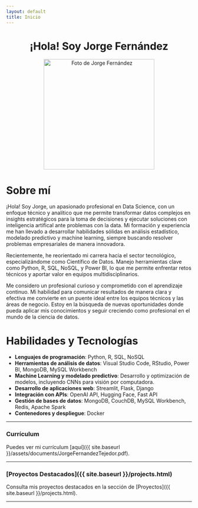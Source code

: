 ```yaml
---
layout: default
title: Inicio
---
```



<div align="center">
  <h1>¡Hola! Soy Jorge Fernández</h1>
  <img src="{{ '/assets/images/jorge_fernandez.jpg' | relative_url }}" alt="Foto de Jorge Fernández" width="300" height="auto">
</div>

# Sobre mí

¡Hola! Soy Jorge, un apasionado profesional en Data Science, con un enfoque técnico y analítico que me permite transformar datos complejos en insights estratégicos para la toma de decisiones y ejecutar soluciones con inteligencia artifical ante problemas con la data. Mi formación y experiencia me han llevado a desarrollar habilidades sólidas en análisis estadístico, modelado predictivo y machine learning, siempre buscando resolver problemas empresariales de manera innovadora.

Recientemente, he reorientado mi carrera hacia el sector tecnológico, especializándome como Científico de Datos. Manejo herramientas clave como Python, R, SQL, NoSQL, y Power BI, lo que me permite enfrentar retos técnicos y aportar valor en equipos multidisciplinarios.

Me considero un profesional curioso y comprometido con el aprendizaje continuo. Mi habilidad para comunicar resultados de manera clara y efectiva me convierte en un puente ideal entre los equipos técnicos y las áreas de negocio. Estoy en la búsqueda de nuevas oportunidades donde pueda aplicar mis conocimientos y seguir creciendo como profesional en el mundo de la ciencia de datos.

# Habilidades y Tecnologías

- **Lenguajes de programación**: Python, R, SQL, NoSQL
- **Herramientas de análisis de datos**: Visual Studio Code, RStudio, Power BI, MongoDB, MySQL Workbench
- **Machine Learning y modelado predictivo**: Desarrollo y optimización de modelos, incluyendo CNNs para visión por computadora.
- **Desarrollo de aplicaciones web**: Streamlit, Flask, Django
- **Integración con APIs**: OpenAI API, Hugging Face, Fast API
- **Gestión de bases de datos**: MongoDB, CouchDB, MySQL Workbench, Redis, Apache Spark
- **Contenedores y despliegue**: Docker

---

### Currículum

Puedes ver mi currículum [aquí]({{ site.baseurl }}/assets/documents/JorgeFernandezTejedor.pdf).

---

### [Proyectos Destacados]({{ site.baseurl }}/projects.html)

Consulta mis proyectos destacados en la sección de [Proyectos]({{ site.baseurl }}/projects.html).

---
